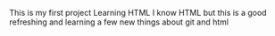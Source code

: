 This is my first project
Learning HTML
I know HTML but this is a good refreshing and learning a few new things about git and html

